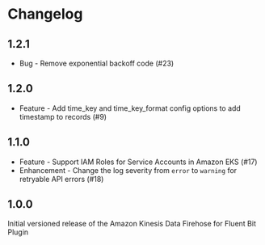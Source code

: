 # Changelog

## 1.2.1
* Bug - Remove exponential backoff code (#23)

## 1.2.0
* Feature - Add time_key and time_key_format config options to add timestamp to records (#9)

## 1.1.0
* Feature - Support IAM Roles for Service Accounts in Amazon EKS (#17)
* Enhancement - Change the log severity from `error` to `warning` for retryable API errors (#18)


## 1.0.0
Initial versioned release of the Amazon Kinesis Data Firehose for Fluent Bit Plugin
